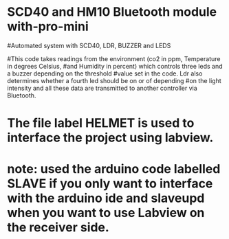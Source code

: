 # SCD40 and HM10 Bluetooth module with-pro-mini 
#Automated system with SCD40, LDR, BUZZER and LEDS


#This code takes readings from the environment (co2 in ppm, Temperature in degrees Celsius,
#and Humidity in percent) which controls three leds and a buzzer depending on the threshold
#value set in the code. Ldr also determines whether a fourth led should be on or of depending 
#on the light intensity and all these data are transmitted to another controller via Bluetooth.
# The file label HELMET is used to interface the project using labview.
# note: used the arduino code labelled SLAVE if you only want to interface with the arduino ide and slaveupd when you want to use Labview on the receiver side.
